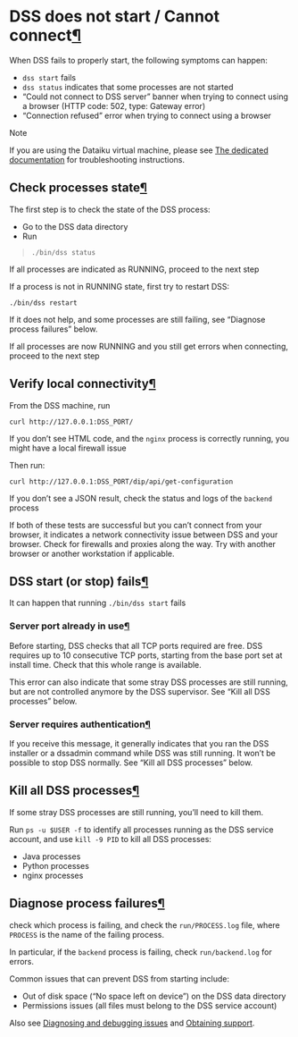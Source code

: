 DSS does not start / Cannot connect[¶](#dss-does-not-start-cannot-connect "Permalink to this heading")
======================================================================================================


When DSS fails to properly start, the following symptoms can happen:


* `dss start` fails
* `dss status` indicates that some processes are not started
* “Could not connect to DSS server” banner when trying to connect using a browser (HTTP code: 502, type: Gateway error)
* “Connection refused” error when trying to connect using a browser



Note


If you are using the Dataiku virtual machine, please see [The dedicated documentation](../../installation/other/vm.html) for troubleshooting instructions.




Check processes state[¶](#check-processes-state "Permalink to this heading")
----------------------------------------------------------------------------


The first step is to check the state of the DSS process:


* Go to the DSS data directory
* Run



> ```
> ./bin/dss status
> 
> ```


If all processes are indicated as RUNNING, proceed to the next step


If a process is not in RUNNING state, first try to restart DSS:



```
./bin/dss restart

```


If it does not help, and some processes are still failing, see “Diagnose process failures” below.


If all processes are now RUNNING and you still get errors when connecting, proceed to the next step




Verify local connectivity[¶](#verify-local-connectivity "Permalink to this heading")
------------------------------------------------------------------------------------


From the DSS machine, run



```
curl http://127.0.0.1:DSS_PORT/

```


If you don’t see HTML code, and the `nginx` process is correctly running, you might have a local firewall issue


Then run:



```
curl http://127.0.0.1:DSS_PORT/dip/api/get-configuration

```


If you don’t see a JSON result, check the status and logs of the `backend` process


If both of these tests are successful but you can’t connect from your browser, it indicates a network connectivity issue between DSS and your browser. Check for firewalls and proxies along the way. Try with another browser or another workstation if applicable.




DSS start (or stop) fails[¶](#dss-start-or-stop-fails "Permalink to this heading")
----------------------------------------------------------------------------------


It can happen that running `./bin/dss start` fails



### Server port already in use[¶](#server-port-already-in-use "Permalink to this heading")


Before starting, DSS checks that all TCP ports required are free. DSS requires up to 10 consecutive TCP ports, starting from the base port set at install time. Check that this whole range is available.


This error can also indicate that some stray DSS processes are still running, but are not controlled anymore by the DSS supervisor. See “Kill all DSS processes” below.




### Server requires authentication[¶](#server-requires-authentication "Permalink to this heading")


If you receive this message, it generally indicates that you ran the DSS installer or a dssadmin command while DSS was still running. It won’t be possible to stop DSS normally. See “Kill all DSS processes” below.





Kill all DSS processes[¶](#kill-all-dss-processes "Permalink to this heading")
------------------------------------------------------------------------------


If some stray DSS processes are still running, you’ll need to kill them.


Run `ps -u $USER -f` to identify all processes running as the DSS service account, and use `kill -9 PID` to kill all DSS processes:


* Java processes
* Python processes
* nginx processes




Diagnose process failures[¶](#diagnose-process-failures "Permalink to this heading")
------------------------------------------------------------------------------------


check which process is failing, and check the `run/PROCESS.log` file, where `PROCESS` is the name of the failing process.


In particular, if the `backend` process is failing, check `run/backend.log` for errors.


Common issues that can prevent DSS from starting include:


* Out of disk space (“No space left on device”) on the DSS data directory
* Permissions issues (all files must belong to the DSS service account)


Also see [Diagnosing and debugging issues](../diagnosing.html) and [Obtaining support](../obtaining-support.html).